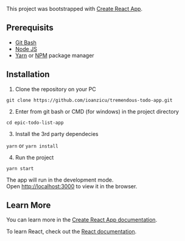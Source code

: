This project was bootstrapped with [Create React App](https://github.com/facebook/create-react-app).

## Prerequisits

- [Git Bash](https://git-scm.com/downloads)
- [Node JS](https://nodejs.org/en/)
- [Yarn](https://yarnpkg.com/) or [NPM](https://www.npmjs.com/) package manager

## Installation

1. Clone the repository on your PC

`git clone https://github.com/ioanzicu/tremendous-todo-app.git`

2. Enter from git bash or CMD (for windows) in the project directory

`cd epic-todo-list-app`

3. Install the 3rd party dependecies

`yarn` or `yarn install`

4. Run the project

`yarn start`

The app will run in the development mode.<br />
Open [http://localhost:3000](http://localhost:3000) to view it in the browser.

## Learn More

You can learn more in the [Create React App documentation](https://facebook.github.io/create-react-app/docs/getting-started).

To learn React, check out the [React documentation](https://reactjs.org/).
